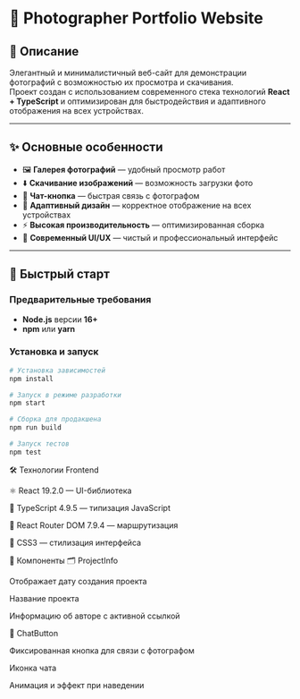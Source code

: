 # 📸 Photographer Portfolio Website

## 🌟 Описание
Элегантный и минималистичный веб-сайт для демонстрации фотографий с возможностью их просмотра и скачивания.  
Проект создан с использованием современного стека технологий **React + TypeScript** и оптимизирован для быстродействия и адаптивного отображения на всех устройствах.

---

## ✨ Основные особенности

- 🖼️ **Галерея фотографий** — удобный просмотр работ
- ⬇️ **Скачивание изображений** — возможность загрузки фото
- 💬 **Чат-кнопка** — быстрая связь с фотографом
- 📱 **Адаптивный дизайн** — корректное отображение на всех устройствах
- ⚡ **Высокая производительность** — оптимизированная сборка
- 🎨 **Современный UI/UX** — чистый и профессиональный интерфейс

---

## 🚀 Быстрый старт

### Предварительные требования
- **Node.js** версии **16+**
- **npm** или **yarn**

### Установка и запуск

```bash
# Установка зависимостей
npm install

# Запуск в режиме разработки
npm start

# Сборка для продакшена
npm run build

# Запуск тестов
npm test
```
🛠️ Технологии
Frontend

⚛️ React 19.2.0 — UI-библиотека

🧠 TypeScript 4.9.5 — типизация JavaScript

🔀 React Router DOM 7.9.4 — маршрутизация

🎨 CSS3 — стилизация интерфейса

🎨 Компоненты
🗂️ ProjectInfo

Отображает дату создания проекта

Название проекта

Информацию об авторе с активной ссылкой

💬 ChatButton

Фиксированная кнопка для связи с фотографом

Иконка чата

Анимация и эффект при наведении


